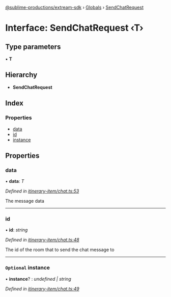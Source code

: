 [@sublime-productions/extream-sdk](../README.md) › [Globals](../globals.md) › [SendChatRequest](sendchatrequest.md)

# Interface: SendChatRequest ‹**T**›

## Type parameters

▪ **T**

## Hierarchy

* **SendChatRequest**

## Index

### Properties

* [data](sendchatrequest.md#data)
* [id](sendchatrequest.md#id)
* [instance](sendchatrequest.md#optional-instance)

## Properties

###  data

• **data**: *T*

*Defined in [itinerary-item/chat.ts:53](https://github.com/Extream-SaaS/ex-sdk/blob/d73bdfb/src/itinerary-item/chat.ts#L53)*

The message data

___

###  id

• **id**: *string*

*Defined in [itinerary-item/chat.ts:48](https://github.com/Extream-SaaS/ex-sdk/blob/d73bdfb/src/itinerary-item/chat.ts#L48)*

The id of the room that to send the chat message to

___

### `Optional` instance

• **instance**? : *undefined | string*

*Defined in [itinerary-item/chat.ts:49](https://github.com/Extream-SaaS/ex-sdk/blob/d73bdfb/src/itinerary-item/chat.ts#L49)*
